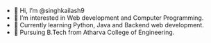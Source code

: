 - 👋 Hi, I’m @singhkailash9
- 👀 I’m interested in Web development and Computer Programming.
- 🌱 Currently learning Python, Java and Backend web development.
- 🔭 Pursuing B.Tech from Atharva College of Engineering.
<!---
singhkailash9/singhkailash9 is a ✨ special ✨ repository because its `README.md` (this file) appears on your GitHub profile.
You can click the Preview link to take a look at your changes.
--->
